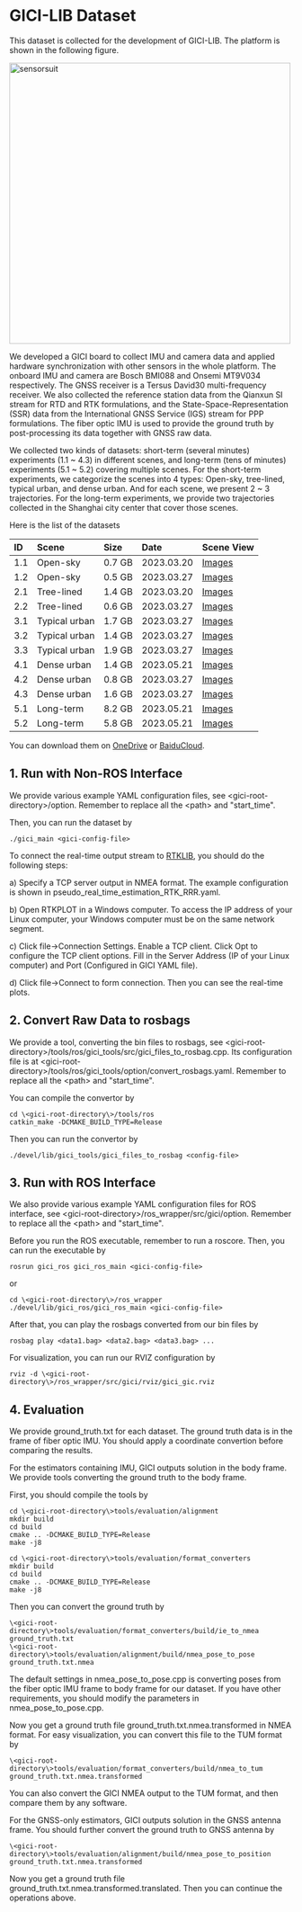 # GICI-LIB Dataset

This dataset is collected for the development of GICI-LIB. The platform is shown in the following figure.

<p align="left">
  <img alt="sensorsuit" src="./figures/experiment_platform.png" width="500"> 
</p>

We developed a GICI board to collect IMU and camera data and applied hardware synchronization with other sensors in the whole platform. The onboard IMU and camera are Bosch BMI088 and Onsemi MT9V034 respectively. The GNSS receiver is a Tersus David30 multi-frequency receiver. We also collected the reference station data from the Qianxun SI stream for RTD and RTK formulations, and the State-Space-Representation (SSR) data from the International GNSS Service (IGS) stream for PPP formulations. The fiber optic IMU is used to provide the ground truth by post-processing its data together with GNSS raw data.

We collected two kinds of datasets: short-term (several minutes) experiments (1.1 ~ 4.3) in different scenes, and long-term (tens of minutes) experiments (5.1 ~ 5.2) covering multiple scenes. For the short-term experiments, we categorize the scenes into 4 types: Open-sky, tree-lined, typical urban, and dense urban. And for each scene, we present 2 ~ 3 trajectories. For the long-term experiments, we provide two trajectories collected in the Shanghai city center that cover those scenes.

Here is the list of the datasets

| ID | Scene | Size | Date | Scene View | 
|:--------------|:--------------|:--------------|:--------------|:--------------|
| 1.1 | Open-sky | 0.7 GB | 2023.03.20 | [Images](figures/typical_scene/README_1.1.md) | 
| 1.2 | Open-sky | 0.5 GB | 2023.03.27 | [Images](figures/typical_scene/README_1.2.md) |
| 2.1 | Tree-lined | 1.4 GB | 2023.03.20 | [Images](figures/typical_scene/README_2.1.md) |
| 2.2 | Tree-lined | 0.6 GB | 2023.03.27 | [Images](figures/typical_scene/README_2.2.md) |
| 3.1 | Typical urban | 1.7 GB | 2023.03.27 | [Images](figures/typical_scene/README_3.1.md) |
| 3.2 | Typical urban | 1.4 GB | 2023.03.27 | [Images](figures/typical_scene/README_3.2.md) |
| 3.3 | Typical urban | 1.9 GB | 2023.03.27 | [Images](figures/typical_scene/README_3.3.md) |
| 4.1 | Dense urban | 1.4 GB | 2023.05.21 | [Images](figures/typical_scene/README_4.1.md) |
| 4.2 | Dense urban | 0.8 GB | 2023.03.27 | [Images](figures/typical_scene/README_4.2.md) |
| 4.3 | Dense urban | 1.6 GB | 2023.03.27 | [Images](figures/typical_scene/README_4.3.md) |
| 5.1 | Long-term | 8.2 GB | 2023.05.21 | [Images](figures/typical_scene/README_5.1.md) |
| 5.2 | Long-term | 5.8 GB | 2023.05.21 | [Images](figures/typical_scene/README_5.2.md) |

You can download them on [OneDrive](https://1drv.ms/f/s!Aq2sJkkB0M10jXecBfNuHSuEnrzM?e=Jz91kp) or [BaiduCloud](https://pan.baidu.com/s/1xZS-C_42LrGtUB0x6Bw_0A?pwd=6ncd).

## 1. Run with Non-ROS Interface

We provide various example YAML configuration files, see \<gici-root-directory\>/option. Remember to replace all the \<path\> and "start_time".

Then, you can run the dataset by 

```
./gici_main <gici-config-file>
```

To connect the real-time output stream to [RTKLIB](https://rtklib.com/), you should do the following steps:

a) Specify a TCP server output in NMEA format. The example configuration is shown in pseudo_real_time_estimation_RTK_RRR.yaml. 

b) Open RTKPLOT in a Windows computer. To access the IP address of your Linux computer, your Windows computer must be on the same network segment.

c) Click file->Connection Settings. Enable a TCP client. Click Opt to configure the TCP client options. Fill in the Server Address (IP of your Linux computer) and Port (Configured in GICI YAML file).

d) Click file->Connect to form connection. Then you can see the real-time plots.

## 2. Convert Raw Data to rosbags

We provide a tool, converting the bin files to rosbags, see \<gici-root-directory\>/tools/ros/gici_tools/src/gici_files_to_rosbag.cpp. Its configuration file is at \<gici-root-directory\>/tools/ros/gici_tools/option/convert_rosbags.yaml. Remember to replace all the \<path\> and "start_time".

You can compile the convertor by 

```
cd \<gici-root-directory\>/tools/ros
catkin_make -DCMAKE_BUILD_TYPE=Release
```

Then you can run the convertor by

```
./devel/lib/gici_tools/gici_files_to_rosbag <config-file>
```

## 3. Run with ROS Interface

We also provide various example YAML configuration files for ROS interface, see \<gici-root-directory\>/ros_wrapper/src/gici/option. Remember to replace all the \<path\> and "start_time".

Before you run the ROS executable, remember to run a roscore. Then, you can run the executable by 

```
rosrun gici_ros gici_ros_main <gici-config-file>
```
or

```
cd \<gici-root-directory\>/ros_wrapper
./devel/lib/gici_ros/gici_ros_main <gici-config-file>
```

After that, you can play the rosbags converted from our bin files by

```
rosbag play <data1.bag> <data2.bag> <data3.bag> ...
```

For visualization, you can run our RVIZ configuration by

```
rviz -d \<gici-root-directory\>/ros_wrapper/src/gici/rviz/gici_gic.rviz
```

## 4. Evaluation

We provide ground_truth.txt for each dataset. The ground truth data is in the frame of fiber optic IMU. You should apply a coordinate convertion before comparing the results. 

For the estimators containing IMU, GICI outputs solution in the body frame. We provide tools converting the ground truth to the body frame.

First, you should compile the tools by

```
cd \<gici-root-directory\>tools/evaluation/alignment
mkdir build
cd build
cmake .. -DCMAKE_BUILD_TYPE=Release
make -j8

cd \<gici-root-directory\>tools/evaluation/format_converters
mkdir build
cd build
cmake .. -DCMAKE_BUILD_TYPE=Release
make -j8
```

Then you can convert the ground truth by

```
\<gici-root-directory\>tools/evaluation/format_converters/build/ie_to_nmea ground_truth.txt
\<gici-root-directory\>tools/evaluation/alignment/build/nmea_pose_to_pose ground_truth.txt.nmea
```

The default settings in nmea_pose_to_pose.cpp is converting poses from the fiber optic IMU frame to body frame for our dataset. If you have other requirements, you should modify the parameters in nmea_pose_to_pose.cpp.

Now you get a ground truth file ground_truth.txt.nmea.transformed in NMEA format. For easy visualization, you can convert this file to the TUM format by

```
\<gici-root-directory\>tools/evaluation/format_converters/build/nmea_to_tum ground_truth.txt.nmea.transformed
```

You can also convert the GICI NMEA output to the TUM format, and then compare them by any software.

For the GNSS-only estimators, GICI outputs solution in the GNSS antenna frame. You should further convert the ground truth to GNSS antenna by

```
\<gici-root-directory\>tools/evaluation/alignment/build/nmea_pose_to_position ground_truth.txt.nmea.transformed
```

Now you get a ground truth file ground_truth.txt.nmea.transformed.translated. Then you can continue the operations above.
